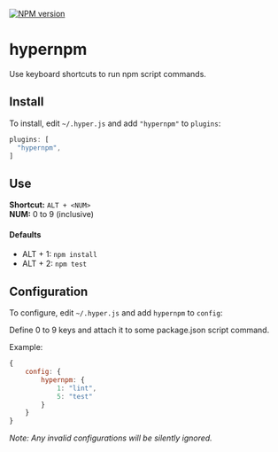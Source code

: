 [![NPM version](https://badge.fury.io/js/hypernpm.svg)](http://badge.fury.io/js/hypernpm)

hypernpm
=========

Use keyboard shortcuts to run npm script commands.

## Install

To install, edit `~/.hyper.js` and add `"hypernpm"` to `plugins`:

```js
plugins: [                                                                                               
  "hypernpm",                                                                                           
]
```

## Use

**Shortcut:** `ALT + <NUM>`   
**NUM:** 0 to 9 (inclusive)

#### Defaults

* ALT + 1: `npm install`
* ALT + 2: `npm test`

## Configuration

To configure, edit `~/.hyper.js` and add `hypernpm` to `config`:

Define 0 to 9 keys and attach it to some package.json script command.

Example:

```js
{
    config: {
        hypernpm: {
            1: "lint",
            5: "test"
        }
    }
}
```

*Note: Any invalid configurations will be silently ignored.*
